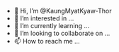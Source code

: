 - 👋 Hi, I’m @KaungMyatKyaw-Thor
- 👀 I’m interested in ...
- 🌱 I’m currently learning ...
- 💞️ I’m looking to collaborate on ...
- 📫 How to reach me ...

<!---
KaungMyatKyaw-Thor/KaungMyatKyaw-Thor is a ✨ special ✨ repository because its `README.md` (this file) appears on your GitHub profile.
You can click the Preview link to take a look at your changes.
--->
